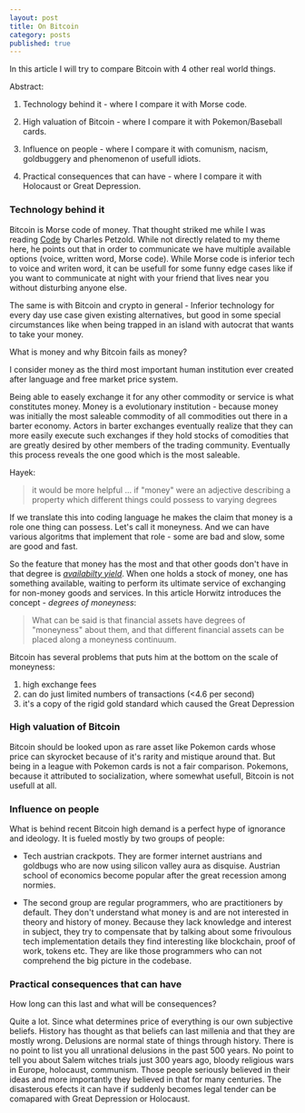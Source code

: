 ```yaml
---
layout: post
title: On Bitcoin
category: posts
published: true
---
```


In this article I will try to compare Bitcoin with 4 other real world things.


Abstract:

1. Technology behind it - where I compare it with Morse code.

2. High valuation of Bitcoin - where I compare it with Pokemon/Baseball cards.

3. Influence on people - where I compare it with comunism, nacism, goldbuggery and phenomenon of usefull idiots.

4. Practical consequences that can have - where I compare it with Holocaust or Great Depression.




 ### Technology behind it
 Bitcoin is Morse code of money. That thought striked me while I was reading [Code](https://www.amazon.com/Code-Language-Computer-Hardware-Software/dp/0735611319) by Charles Petzold. While not directly related to my theme here, he points out that in order to communicate we have multiple available options (voice, written word, Morse code). While Morse code is inferior tech to voice and writen word, it can be usefull for some funny edge cases like if you want to communicate at night with your friend that lives near you without disturbing anyone else.

The same is with Bitcoin and crypto in general - Inferior technology for every day use case given existing alternatives, but good in some special circumstances like when being trapped in an island with autocrat that wants to take your money.

What is money and why Bitcoin fails as money?

I consider money as the third most important human institution ever created after language and free market price system.

Being able to easely exchange it for any other commodity or service is what constitutes money. Money is a evolutionary institution - because money was initially the most saleable commodity of all commodities out there in a barter economy. Actors in barter exchanges eventually realize that they can more easily execute such exchanges if they hold stocks of comodities that are greatly desired by other members of the trading community. Eventually this process reveals the one good which is the most saleable. 

Hayek:
> it would be more helpful ... if "money" were an adjective describing a property which different things could possess to varying degrees

If we translate this into coding language he makes the claim that money is a role one thing can possess. Let's call it moneyness.  And we can have various algoritms that implement that role - some are bad and slow, some are good and fast.

So the feature that money has the most and that other goods don't have in that degree is [_availabilty yield_](https://myslu.stlawu.edu/~shorwitz/Papers/Subjectivist%20Money%20JEEH%201990.pdf "availabilty yield"). When one holds a stock of money, one has something available, waiting to perform its ultimate service of exchanging for non-money goods and services. In this article Horwitz introduces the concept - _degrees of moneyness_: 
> What can be said is that financial assets have degrees of "moneyness" about them, and that different financial assets can be placed along a moneyness continuum.

Bitcoin has several problems that puts him at the bottom on the scale of moneyness: 
1. high exchange fees
2. can do just limited numbers of transactions (<4.6 per second) 
3. it's a copy of the rigid gold standard which caused the Great Depression

### High valuation of Bitcoin
Bitcoin should be looked upon as rare asset like Pokemon cards whose price can skyrocket because of it's rarity and mistique around that. But being in a league with Pokemon cards is not a fair comparison. Pokemons, because it attributed to socialization, where somewhat usefull, Bitcoin is not usefull at all.

### Influence on people
What is behind recent Bitcoin high demand is a perfect hype of ignorance and ideology. It is fueled mostly by two groups of people:

- Tech austrian crackpots. They are former internet austrians and goldbugs who are now using silicon valley aura as disquise. Austrian school of economics become popular after the great recession among normies.

- The second group are regular programmers, who are practitioners by default. They don't understand what money is and are not interested in theory and history of money. Because they lack knowledge and interest in subject, they try to compensate that by talking about some frivoulous tech implementation details they find interesting like blockchain, proof of work, tokens etc. They are like those programmers who can not comprehend the big picture in the codebase. 

### Practical consequences that can have
How long can this last and what will be consequences? 

Quite a lot. Since what determines price of everything is our own subjective beliefs. History has thought as that beliefs can last millenia and that they are mostly wrong. Delusions are normal state of things through history. There is no point to list you all unrational delusions in the past 500 years. No point to tell you about Salem witches trials just 300 years ago, bloody religious wars in Europe, holocaust, communism. Those people seriously believed in their ideas and more importantly they believed in that for many centuries. The disasterous efects it can have if suddenly becomes legal tender can be comapared with Great Depression or Holocaust.  


